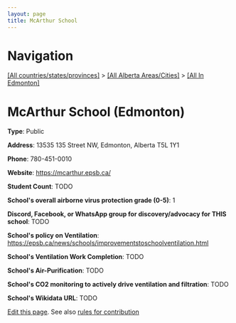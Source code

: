 ```yaml
---
layout: page
title: McArthur School
---
```

# Navigation

[[All countries/states/provinces]](../../..) > [[All Alberta Areas/Cities]](../..) > [[All In Edmonton]](..)

# McArthur School (Edmonton)

**Type**: Public

**Address**: 13535 135 Street NW, Edmonton, Alberta T5L 1Y1

**Phone**: 780-451-0010

**Website**: <https://mcarthur.epsb.ca/>

**Student Count**: TODO

**School's overall airborne virus protection grade (0-5)**: 1

**Discord, Facebook, or WhatsApp group for discovery/advocacy for THIS school**: TODO

**School's policy on Ventilation**: <https://epsb.ca/news/schools/improvementstoschoolventilation.html>

**School's Ventilation Work Completion**: TODO

**School's Air-Purification**: TODO

**School's CO2 monitoring to actively drive ventilation and filtration**: TODO

**School's Wikidata URL**: TODO


[Edit this page](https://github.com/ventilate-schools/AB/edit/main/./Edmonton/McArthur_School.md). See also [rules for contribution](../../../contribution-rules/)